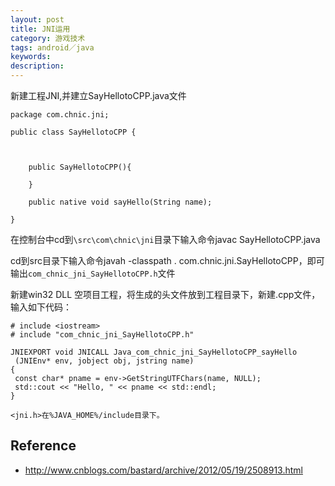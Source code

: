 ```yaml
---
layout: post
title: JNI运用
category: 游戏技术
tags: android／java
keywords: 
description: 
---
```


新建工程JNI,并建立SayHellotoCPP.java文件

```
package com.chnic.jni;

public class SayHellotoCPP {  

 

    public SayHellotoCPP(){  

    }  

    public native void sayHello(String name);  

}
```

在控制台中cd到`\src\com\chnic\jni`目录下输入命令javac
SayHellotoCPP.java

cd到src目录下输入命令javah -classpath .
com.chnic.jni.SayHellotoCPP，即可输出`com_chnic_jni_SayHellotoCPP.h`文件

新建win32 DLL
空项目工程，将生成的头文件放到工程目录下，新建.cpp文件，输入如下代码：

```
# include <iostream> 
# include "com_chnic_jni_SayHellotoCPP.h"

JNIEXPORT void JNICALL Java_com_chnic_jni_SayHellotoCPP_sayHello
 (JNIEnv* env, jobject obj, jstring name)
{
 const char* pname = env->GetStringUTFChars(name, NULL);
 std::cout << "Hello, " << pname << std::endl;
}

<jni.h>在%JAVA_HOME%/include目录下。
```

## Reference
* <http://www.cnblogs.com/bastard/archive/2012/05/19/2508913.html>



